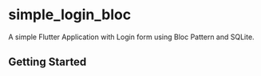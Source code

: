 # simple_login_bloc

A simple Flutter Application with Login form using Bloc Pattern and SQLite.

## Getting Started

